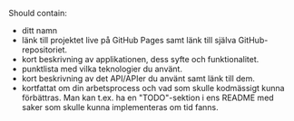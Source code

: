 Should contain:

* ditt namn
* länk till projektet live på GitHub Pages samt länk till själva GitHub-repositoriet.
* kort beskrivning av applikationen, dess syfte och funktionalitet.
* punktlista med vilka teknologier du använt.
* kort beskrivning av det API/APIer du använt samt länk till dem.
* kortfattat om din arbetsprocess och vad som skulle kodmässigt kunna förbättras. 
Man kan t.ex. ha en "TODO"-sektion i ens README med saker som skulle kunna implementeras om tid fanns.